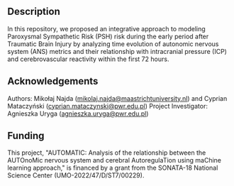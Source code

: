 ## Description

In this repository, we proposed an integrative approach to modeling Paroxysmal Sympathetic Risk (PSH) risk during the early period after Traumatic Brain Injury by analyzing time evolution of autonomic nervous system (ANS) metrics and their relationship with intracranial pressure (ICP) and cerebrovascular reactivity within the first 72 hours. 


## Acknowledgements

Authors: Mikołaj Najda (mikolaj.najda@maastrichtuniversity.nl) and Cyprian Mataczyński (cyprian.mataczynski@pwr.edu.pl)
Project Investigator: Agnieszka Uryga (agnieszka.uryga@pwr.edu.pl)

## Funding

This project, "AUTOMATIC: Analysis of the relationship between the AUTOnoMic nervous system and cerebral AutoregulaTion using maChine learning approach," is financed by a grant from the SONATA-18 National Science Center (UMO-2022/47/D/ST7/00229).
